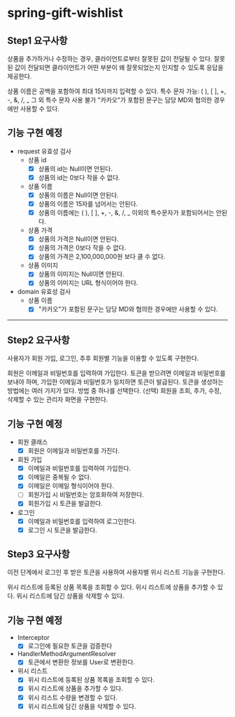 # spring-gift-wishlist

## Step1 요구사항

상품을 추가하거나 수정하는 경우, 클라이언트로부터 잘못된 값이 전달될 수 있다. 잘못된 값이 전달되면 클라이언트가 어떤 부분이 왜 잘못되었는지 인지할 수 있도록 응답을 제공한다.

상품 이름은 공백을 포함하여 최대 15자까지 입력할 수 있다.
특수 문자
가능: ( ), [ ], +, -, &, /, _
그 외 특수 문자 사용 불가
"카카오"가 포함된 문구는 담당 MD와 협의한 경우에만 사용할 수 있다.

## 기능 구현 예정

- request 유효성 검사
    - 상품 id
        - [x] 상품의 id는 Null이면 안된다.
        - [x] 상품의 id는 0보다 작을 수 없다.
    - 상품 이름
        - [x] 상품의 이름은 Null이면 안된다.
        - [x] 상품의 이름은 15자를 넘어서는 안된다.
        - [x] 상품의 이름에는 ( ), [ ], +, -, &, /, _ 이외의 특수문자가 포함되어서는 안된다.
    - 상품 가격
        - [x] 상품의 가격은 Null이면 안된다.
        - [x] 상품의 가격은 0보다 작을 수 없다.
        - [x] 상품의 가격은 2,100,000,000원 보다 클 수 없다.
    - 상품 이미지
        - [x] 상품의 이미지는 Null이면 안된다.
        - [x] 상품의 이미지는 URL 형식이어야 한다.
- domain 유효성 검사
    - 상품 이름
        - [x] "카카오"가 포함된 문구는 담당 MD와 협의한 경우에만 사용할 수 있다.

---

## Step2 요구사항

사용자가 회원 가입, 로그인, 추후 회원별 기능을 이용할 수 있도록 구현한다.

회원은 이메일과 비밀번호를 입력하여 가입한다.
토큰을 받으려면 이메일과 비밀번호를 보내야 하며, 가입한 이메일과 비밀번호가 일치하면 토큰이 발급된다.
토큰을 생성하는 방법에는 여러 가지가 있다. 방법 중 하나를 선택한다.
(선택) 회원을 조회, 추가, 수정, 삭제할 수 있는 관리자 화면을 구현한다.

## 기능 구현 예정

- 회원 클래스
    - [x] 회원은 이메일과 비밀번호를 가진다.
- 회원 가입
    - [x] 이메일과 비밀번호를 입력하여 가입한다.
    - [x] 이메일은 중복될 수 없다.
    - [x] 이메일은 이메일 형식이어야 한다.
    - [ ] 회원가입 시 비밀번호는 암호화하여 저장한다.
    - [x] 회원가입 시 토큰을 발급한다.
- 로그인
    - [x] 이메일과 비밀번호를 입력하여 로그인한다.
    - [x] 로그인 시 토큰을 발급한다.

## Step3 요구사항

이전 단계에서 로그인 후 받은 토큰을 사용하여 사용자별 위시 리스트 기능을 구현한다.

위시 리스트에 등록된 상품 목록을 조회할 수 있다.
위시 리스트에 상품을 추가할 수 있다.
위시 리스트에 담긴 상품을 삭제할 수 있다.

## 기능 구현 예정

- Interceptor
    - [x] 로그인에 필요한 토큰을 검증한다
- HandlerMethodArgumentResolver
    - [x] 토큰에서 변환한 정보를 User로 변환한다.
- 위시 리스트
    - [x] 위시 리스트에 등록된 상품 목록을 조회할 수 있다.
    - [x] 위시 리스트에 상품을 추가할 수 있다.
    - [x] 위시 리스트 수량을 변경할 수 있다.
    - [x] 위시 리스트에 담긴 상품을 삭제할 수 있다.